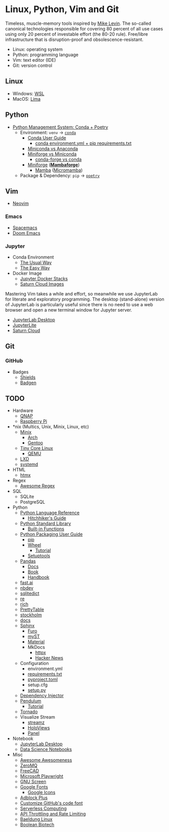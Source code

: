 # Linux, Python, Vim and Git
Timeless, muscle-memory tools inspired by [Mike Levin](https://github.com/miklevin). The so-called canonical technologies responsible for covering 80 percent of all use cases using only 20 percent of investable effort (the 80-20 rule). Free/libre infrastructure that is disruption-proof and obsolescence-resistant.

- Linux: operating system
- Python: programming language
- Vim: text editor (IDE)
- Git: version control

## Linux
- Windows: [WSL](https://docs.microsoft.com/en-us/windows/wsl/)
- MacOS: [Lima](https://github.com/lima-vm/lima)

## Python
- [Python Management System: Conda + Poetry](https://ealizadeh.com/blog/guide-to-python-env-pkg-dependency-using-conda-poetry)
    - Environment: `venv` &rarr; [`conda`](https://docs.conda.io/en/latest/)
        - [Conda User Guide](https://towardsdatascience.com/a-guide-to-conda-environments-bc6180fc533)
            - [conda environment.yml + pip requirements.txt](https://stackoverflow.com/q/35245401)
        - [Miniconda vs Anaconda](https://www.reddit.com/r/Python/comments/lvr85n/i_want_to_use_python_commercially_for_free_is/)
        - [Miniforge vs Miniconda](https://stackoverflow.com/q/60532678)
            - [conda-forge vs conda](https://stackoverflow.com/q/39857289)
        - [Miniforge](https://github.com/conda-forge/miniforge/) ([**Mambaforge**](https://github.com/conda-forge/miniforge/#mambaforge))
            - [Mamba](https://github.com/mamba-org/mamba) ([Micromamba](https://github.com/mamba-org/mamba#micromamba))
    - Package & Dependency: `pip` &rarr; [`poetry`](https://python-poetry.org/)

## Vim
- [Neovim](https://neovim.io/)

### Emacs
- [Spacemacs](https://www.spacemacs.org/)
- [Doom Emacs](https://github.com/hlissner/doom-emacs)

### Jupyter
- Conda Environment
    - [The Usual Way](https://stackoverflow.com/a/53546634)
    - [The Easy Way](https://towardsdatascience.com/get-your-conda-environment-to-show-in-jupyter-notebooks-the-easy-way-17010b76e874)
- Docker Image
    - [Jupyter Docker Stacks](https://github.com/jupyter/docker-stacks)
    - [Saturn Cloud Images](https://github.com/saturncloud/images)

Mastering Vim takes a while and effort, so meanwhile we use JupyterLab for literate and exploratory programming. The desktop (stand-alone) version of JupyterLab is particularly useful since there is no need to use a web browser and open a new terminal window for Jupyter server.

- [JupyterLab Desktop](https://github.com/jupyterlab/jupyterlab-desktop)
- [JupyterLite](https://jupyterlite.readthedocs.io/en/latest/)
- [Saturn Cloud](https://saturncloud.io/)

## Git

### GitHub
- Badges
    - [Shields](https://shields.io/)
    - [Badgen](https://badgen.net/)

## TODO
- Hardware
    - [QNAP](https://www.qnap.com)
    - [Raspberry Pi](https://www.raspberrypi.org/)
- *nix (Multics, Unix, Minix, Linux, etc)
    - [Minix](https://www.minix3.org/)
        - [Arch](https://archlinux.org/)
        - [Gentoo](https://www.gentoo.org/)
    - [Tiny Core Linux](http://tinycorelinux.net/)
        - [QEMU](https://www.qemu.org/)
    - [LXD](https://linuxcontainers.org/lxd/introduction/)
    - [systemd](https://systemd.io/)
- HTML
    - [htmx](https://htmx.org/)
- Regex
    - [Awesome Regex](https://github.com/aloisdg/awesome-regex)
- SQL
    - SQLite
    - PostgreSQL
- Python
    - [Python Language Reference](https://docs.python.org/3/reference/)
        - [Hitchhiker's Guide](https://docs.python-guide.org/)
    - [Python Standard Library](https://docs.python.org/3/library/)
        - [Built-in Functions](https://docs.python.org/3/library/functions.html)
    - [Python Packaging User Guide](https://packaging.python.org/en/latest/)
        - [pip](https://pip.pypa.io/en/stable/)
        - [Wheel](https://pythonwheels.com/)
            - [Tutorial](https://realpython.com/python-wheels/)
        - [Setuptools](https://setuptools.pypa.io/en/latest/)
    - [Pandas](https://pandas.pydata.org/)
        - [Docs](https://pandas.pydata.org/docs/)
        - [Book](https://github.com/wesm/pydata-book)
        - [Handbook](https://jakevdp.github.io/PythonDataScienceHandbook/03.00-introduction-to-pandas.html)
    - [fast.ai](https://www.fast.ai/)
    - [nbdev](https://nbdev.fast.ai/)
    - [sqlitedict](https://github.com/RaRe-Technologies/sqlitedict)
    - [re](https://docs.python.org/3/library/re.html)
    - [rich](https://github.com/Textualize/rich)
    - [PrettyTable](https://github.com/jazzband/prettytable)
    - [stockholm](https://github.com/kalaspuff/stockholm)
    - [docs](https://realpython.com/documenting-python-code/#documentation-tools-and-resources)
    - [Sphinx](https://www.sphinx-doc.org/en/master/)
        - [Furo](https://github.com/pradyunsg/furo)
        - [myST](https://myst-parser.readthedocs.io/en/latest/)
        - [Material](https://bashtage.github.io/sphinx-material/)
        - MkDocs
            - [httpx](https://github.com/encode/httpx/discussions/1220)
            - [Hacker News](https://news.ycombinator.com/item?id=27283521)
    - Configuration
        - environment.yml
        - [requirements.txt](https://towardsdatascience.com/requirements-vs-setuptools-python-ae3ee66e28af)
        - [pyproject.toml](https://snarky.ca/what-the-heck-is-pyproject-toml/)
        - setup.cfg
        - [setup.py](https://towardsdatascience.com/setuptools-python-571e7d5500f2)
    - [Dependency Injector](https://python-dependency-injector.ets-labs.org/)
    - [Pendulum](https://pendulum.eustace.io/)
        - [Tutorial](https://towardsdatascience.com/pendulum-one-of-the-most-useful-python-libraries-you-have-ever-seen-e2ecc365c8c0)
    - [Tornado](https://www.tornadoweb.org/en/stable/)
    - Visualize Stream
        - [streamz](https://streamz.readthedocs.io/en/latest/plotting.html)
        - [HoloViews](https://holoviews.org/user_guide/Streaming_Data.html)
        - [Panel](https://colab.research.google.com/github/justinbois/bootcamp/blob/gh-pages/2021/lessons/l29_dashboards.ipynb)
- Notebook
    - [JupyterLab Desktop](https://github.com/jupyterlab/jupyterlab-desktop)
    - [Data Science Notebooks](https://datasciencenotebook.org/)
- Misc
    - [Awesome Awesomeness](https://github.com/bayandin/awesome-awesomeness) 
    - [ZeroMQ](https://zeromq.org/)
    - [FreeCAD](https://www.freecadweb.org/)
    - [Microsoft Playwright](https://github.com/microsoft/playwright)
    - [GNU Screen](https://www.gnu.org/software/screen/)
    - [Google Fonts](https://fonts.google.com/)
        - [Google Icons](https://fonts.google.com/icons)
    - [Adblock Plus](https://namu.wiki/w/Adblock%20Plus)
    - [Customize GitHub's code font](https://alexsaveau.dev/blog/tips/github/customize-github-code-font)
    - [Serverless Computing](https://en.wikipedia.org/wiki/Serverless_computing)
    - [API Throttling and Rate Limiting](https://beabetterdev.com/2020/12/12/what-is-api-throttling-and-rate-limiting/)
    - [Baeldung Linux](https://www.baeldung.com/linux/)
    - [Boolean Biotech](http://blog.booleanbiotech.com/)
